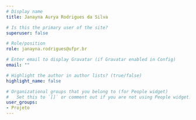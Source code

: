```yaml
---
# Display name
title: Janayna Aurya Rodrigues da Silva

# Is this the primary user of the site?
superuser: false

# Role/position
role: janayna.rodrigues@ufpr.br

# Enter email to display Gravatar (if Gravatar enabled in Config)
email: ""

# Highlight the author in author lists? (true/false)
highlight_name: false

# Organizational groups that you belong to (for People widget)
#   Set this to `[]` or comment out if you are not using People widget.
user_groups:
- Projeto
---
```

